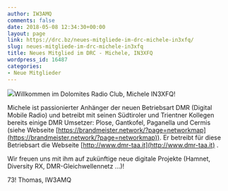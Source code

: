 ```yaml
---
author: IW3AMQ
comments: false
date: 2018-05-08 12:34:30+00:00
layout: page
link: https://drc.bz/neues-mitgliede-im-drc-michele-in3xfq/
slug: neues-mitgliede-im-drc-michele-in3xfq
title: Neues Mitglied im DRC - Michele, IN3XFQ
wordpress_id: 16487
categories:
- Neue Mitglieder
---
```


![](https://drc.bz/wp-content/uploads/2018/05/IN3XFQ.jpg)Willkommen im Dolomites Radio Club, Michele IN3XFQ!

Michele ist passionierter Anhänger der neuen Betriebsart DMR (Digital Mobile Radio) und betreibt mit seinen Südtiroler und Trientner Kollegen bereits einige DMR Umsetzer: Plose, Gantkofel, Paganella und Cermis (siehe Webseite [https://brandmeister.network/?page=networkmap](https://brandmeister.network/?page=networkmap)). Er betreibt für diese Betriebsart die Webseite [http://www.dmr-taa.it](http://www.dmr-taa.it) .

Wir freuen uns mit ihm auf zukünftige neue digitale Projekte (Hamnet, Diversity RX, DMR-Gleichwellennetz ...)!

73! Thomas, IW3AMQ
